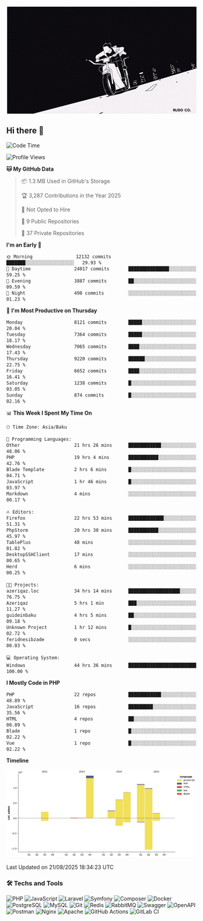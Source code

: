 <!--WALLPAPER-->
<p align='center'>
  <img src='assets/wallpapers/15.gif' alt='Banner'>
</p>
<!--/WALLPAPER-->

## Hi there 👋

<!--START_SECTION:waka-->
![Code Time](http://img.shields.io/badge/Code%20Time-167%20hrs%2038%20mins-blue)

![Profile Views](http://img.shields.io/badge/Profile%20Views-0-blue)

**🐱 My GitHub Data** 

> 📦 1.3 MB Used in GitHub's Storage 
 > 
> 🏆 3,287 Contributions in the Year 2025
 > 
> 🚫 Not Opted to Hire
 > 
> 📜 9 Public Repositories 
 > 
> 🔑 37 Private Repositories 
 > 
**I'm an Early 🐤** 

```text
🌞 Morning                12132 commits       ███████░░░░░░░░░░░░░░░░░░   29.93 % 
🌆 Daytime                24017 commits       ███████████████░░░░░░░░░░   59.25 % 
🌃 Evening                3887 commits        ██░░░░░░░░░░░░░░░░░░░░░░░   09.59 % 
🌙 Night                  498 commits         ░░░░░░░░░░░░░░░░░░░░░░░░░   01.23 % 
```
📅 **I'm Most Productive on Thursday** 

```text
Monday                   8121 commits        █████░░░░░░░░░░░░░░░░░░░░   20.04 % 
Tuesday                  7364 commits        █████░░░░░░░░░░░░░░░░░░░░   18.17 % 
Wednesday                7065 commits        ████░░░░░░░░░░░░░░░░░░░░░   17.43 % 
Thursday                 9220 commits        ██████░░░░░░░░░░░░░░░░░░░   22.75 % 
Friday                   6652 commits        ████░░░░░░░░░░░░░░░░░░░░░   16.41 % 
Saturday                 1238 commits        █░░░░░░░░░░░░░░░░░░░░░░░░   03.05 % 
Sunday                   874 commits         █░░░░░░░░░░░░░░░░░░░░░░░░   02.16 % 
```


📊 **This Week I Spent My Time On** 

```text
🕑︎ Time Zone: Asia/Baku

💬 Programming Languages: 
Other                    21 hrs 26 mins      ████████████░░░░░░░░░░░░░   48.06 % 
PHP                      19 hrs 4 mins       ███████████░░░░░░░░░░░░░░   42.76 % 
Blade Template           2 hrs 6 mins        █░░░░░░░░░░░░░░░░░░░░░░░░   04.71 % 
JavaScript               1 hr 46 mins        █░░░░░░░░░░░░░░░░░░░░░░░░   03.97 % 
Markdown                 4 mins              ░░░░░░░░░░░░░░░░░░░░░░░░░   00.17 % 

🔥 Editors: 
Firefox                  22 hrs 53 mins      █████████████░░░░░░░░░░░░   51.31 % 
PhpStorm                 20 hrs 30 mins      ███████████░░░░░░░░░░░░░░   45.97 % 
TablePlus                48 mins             ░░░░░░░░░░░░░░░░░░░░░░░░░   01.82 % 
DesktopSSHClient         17 mins             ░░░░░░░░░░░░░░░░░░░░░░░░░   00.65 % 
Herd                     6 mins              ░░░░░░░░░░░░░░░░░░░░░░░░░   00.25 % 

🐱‍💻 Projects: 
azeriqaz.loc             34 hrs 14 mins      ███████████████████░░░░░░   76.75 % 
Azeriqaz                 5 hrs 1 min         ███░░░░░░░░░░░░░░░░░░░░░░   11.27 % 
guideinbaku              4 hrs 5 mins        ██░░░░░░░░░░░░░░░░░░░░░░░   09.18 % 
Unknown Project          1 hr 12 mins        █░░░░░░░░░░░░░░░░░░░░░░░░   02.72 % 
feridnesibzade           0 secs              ░░░░░░░░░░░░░░░░░░░░░░░░░   00.03 % 

💻 Operating System: 
Windows                  44 hrs 36 mins      █████████████████████████   100.00 % 
```

**I Mostly Code in PHP** 

```text
PHP                      22 repos            ████████████░░░░░░░░░░░░░   48.89 % 
JavaScript               16 repos            █████████░░░░░░░░░░░░░░░░   35.56 % 
HTML                     4 repos             ██░░░░░░░░░░░░░░░░░░░░░░░   08.89 % 
Blade                    1 repo              █░░░░░░░░░░░░░░░░░░░░░░░░   02.22 % 
Vue                      1 repo              █░░░░░░░░░░░░░░░░░░░░░░░░   02.22 % 
```



**Timeline**

![Lines of Code chart](https://raw.githubusercontent.com/feridnesibzade/feridnesibzade/main/assets/bar_graph.png)


 Last Updated on 21/08/2025 18:34:23 UTC
<!--END_SECTION:waka-->

### 🛠️ Techs and Tools

![PHP](https://img.shields.io/badge/PHP-777BB4?style=for-the-badge&logo=php&logoColor=white)
![JavaScript](https://img.shields.io/badge/JavaScript-F7DF1E?style=for-the-badge&logo=javascript&logoColor=000)
![Laravel](https://img.shields.io/badge/Laravel-F55247?style=for-the-badge&logo=laravel&logoColor=white)
![Symfony](https://img.shields.io/badge/Symfony-000000?style=for-the-badge&logo=symfony&logoColor=white)
![Composer](https://img.shields.io/badge/Composer-885630?style=for-the-badge&logo=composer&logoColor=white)
![Docker](https://img.shields.io/badge/Docker-2496ED?style=for-the-badge&logo=docker&logoColor=white)
![PostgreSQL](https://img.shields.io/badge/PostgreSQL-4169E1?style=for-the-badge&logo=postgresql&logoColor=white)
![MySQL](https://img.shields.io/badge/MySQL-4479A1?style=for-the-badge&logo=mysql&logoColor=white)
![Git](https://img.shields.io/badge/Git-F05032?style=for-the-badge&logo=git&logoColor=white)
![Redis](https://img.shields.io/badge/Redis-DC382D?style=for-the-badge&logo=redis&logoColor=white)
![RabbitMQ](https://img.shields.io/badge/RabbitMQ-FF6600?style=for-the-badge&logo=rabbitmq&logoColor=white)
![Swagger](https://img.shields.io/badge/Swagger-85EA2D?style=for-the-badge&logo=swagger&logoColor=black)
![OpenAPI](https://img.shields.io/badge/OpenAPI-6BA539?style=for-the-badge&logo=openapiinitiative&logoColor=white)
![Postman](https://img.shields.io/badge/Postman-FF6C37?style=for-the-badge&logo=postman&logoColor=white)
![Nginx](https://img.shields.io/badge/Nginx-009639?style=for-the-badge&logo=nginx&logoColor=white)
![Apache](https://img.shields.io/badge/Apache-D22128?style=for-the-badge&logo=apache&logoColor=white)
![GitHub Actions](https://img.shields.io/badge/GitHub%20Actions-2088FF?style=for-the-badge&logo=githubactions&logoColor=white)
![GitLab CI](https://img.shields.io/badge/GitLab%20CI-FC6D26?style=for-the-badge&logo=gitlab&logoColor=white)

